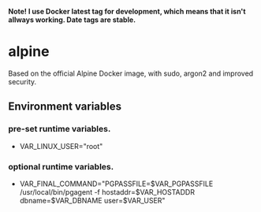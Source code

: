 **Note! I use Docker latest tag for development, which means that it isn't allways working. Date tags are stable.**

# alpine
Based on the official Alpine Docker image, with sudo, argon2 and improved security.

## Environment variables
### pre-set runtime variables.
* VAR_LINUX_USER="root"

### optional runtime variables.
* VAR_FINAL_COMMAND="PGPASSFILE=\$VAR_PGPASSFILE /usr/local/bin/pgagent -f hostaddr=\$VAR_HOSTADDR dbname=\$VAR_DBNAME user=\$VAR_USER"
